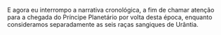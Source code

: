 ﻿E agora eu interrompo a narrativa cronológica, a fim de chamar atenção para a chegada do Príncipe Planetário por volta desta época, enquanto consideramos separadamente as seis raças sangiques de Urântia.